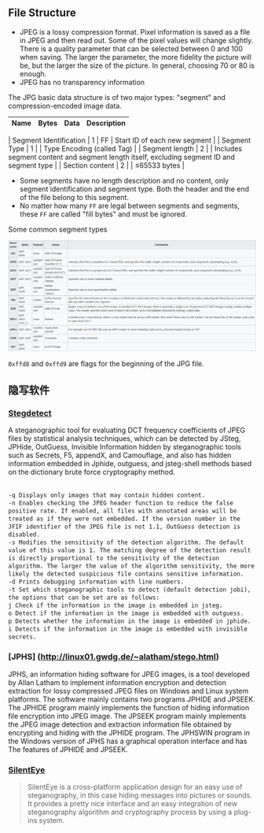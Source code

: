 ## File Structure


- JPEG is a lossy compression format. Pixel information is saved as a file in JPEG and then read out. Some of the pixel values will change slightly. There is a quality parameter that can be selected between 0 and 100 when saving. The larger the parameter, the more fidelity the picture will be, but the larger the size of the picture. In general, choosing 70 or 80 is enough.
- JPEG has no transparency information


The JPG basic data structure is of two major types: &quot;segment&quot; and compression-encoded image data.


| Name | Bytes | Data | Description |
| ------- | ------ | ---- | ------------------------------------------- |

| Segment Identification | 1 | FF | Start ID of each new segment |
| Segment Type | 1 | | Type Encoding (called Tag) |
| Segment length | 2 | | Includes segment content and segment length itself, excluding segment ID and segment type |
| Section content | 2 | | ≤65533 bytes |


- Some segments have no length description and no content, only segment identification and segment type. Both the header and the end of the file belong to this segment.
- No matter how many `FF` are legal between segments and segments, these `FF` are called &quot;fill bytes&quot; and must be ignored.


Some common segment types


![](./figure/jpgformat.png)



`0xffd8` and `0xffd9` are flags for the beginning of the JPG file.


## 隐写软件


### [Stegdetect](https://github.com/redNixon/stegdetect)



A steganographic tool for evaluating DCT frequency coefficients of JPEG files by statistical analysis techniques, which can be detected by JSteg, JPHide, OutGuess, Invisible
Information hidden by steganographic tools such as Secrets, F5, appendX, and Camouflage, and also has hidden information embedded in Jphide, outguess, and jsteg-shell methods based on the dictionary brute force cryptography method.


```shell

-q Displays only images that may contain hidden content.
-n Enables checking the JPEG header function to reduce the false positive rate. If enabled, all files with annotated areas will be treated as if they were not embedded. If the version number in the JFIF identifier of the JPEG file is not 1.1, OutGuess detection is disabled.
-s Modifies the sensitivity of the detection algorithm. The default value of this value is 1. The matching degree of the detection result is directly proportional to the sensitivity of the detection algorithm. The larger the value of the algorithm sensitivity, the more likely the detected suspicious file contains sensitive information.
-d Prints debugging information with line numbers.
-t Set which steganographic tools to detect (default detection jobi), the options that can be set are as follows:
j Check if the information in the image is embedded in jsteg.
o Detect if the information in the image is embedded with outguess.
p Detects whether the information in the image is embedded in jphide.
i Detects if the information in the image is embedded with invisible secrets.
```



### [JPHS] (http://linux01.gwdg.de/~alatham/stego.html)


JPHS, an information hiding software for JPEG images, is a tool developed by Allan Latham to implement information encryption and detection extraction for lossy compressed JPEG files on Windows and Linux system platforms. The software mainly contains two programs JPHIDE and JPSEEK. The JPHIDE program mainly implements the function of hiding information file encryption into JPEG image. The JPSEEK program mainly implements the JPEG image detection and extraction information file obtained by encrypting and hiding with the JPHIDE program. The JPHSWIN program in the Windows version of JPHS has a graphical operation interface and has The features of JPHIDE and JPSEEK.


### [SilentEye](http://silenteye.v1kings.io/)



> SilentEye is a cross-platform application design for an easy use of steganography, in this case hiding messages into pictures or sounds. It provides a pretty nice interface and an easy integration of new steganography algorithm and cryptography process by using a plug-ins system.
